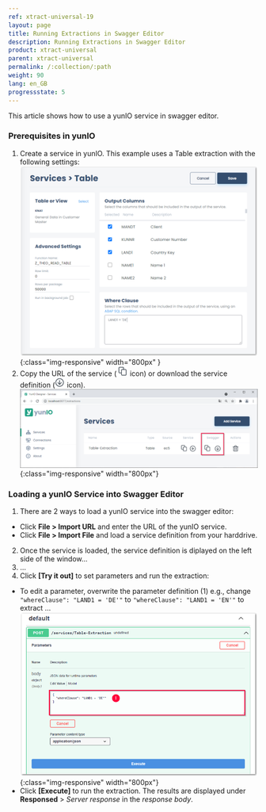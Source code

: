 ```yaml
---
ref: xtract-universal-19
layout: page
title: Running Extractions in Swagger Editor
description: Running Extractions in Swagger Editor
product: xtract-universal
parent: xtract-universal
permalink: /:collection/:path
weight: 90
lang: en_GB
progressstate: 5
---
```


<!---
Once the yunIO OH is up, adjust the links!
-->

This article shows how to use a yunIO service in swagger editor.

### Prerequisites in yunIO

1. Create a service in yunIO. This example uses a Table extraction with the following settings:<br>
![Table-Extraction](/img/contents/yunio/table-settings.png){:class="img-responsive" width="800px" }
2. Copy the URL of the service (![copy-URL](/img/contents/yunio/copyURL.png) icon) or download the service definition (![download-file](/img/contents/yunio/download.png) icon).<br>
![yunio-Services](/img/contents/yunio/yunio-run-services.png){:class="img-responsive" width="800px"}

### Loading a yunIO Service into Swagger Editor

1. There are 2 ways to load a yunIO service into the swagger editor:<br>
- Click **File > Import URL** and enter the URL of the yunIO service.
- Click **File > Import File** and load a service definition from your harddrive.
2. Once the service is loaded, the service definition is diplayed on the left side of the window...
3. ...
4. Click **[Try it out]** to set parameters and run the extraction:
- To edit a parameter, overwrite the parameter definition (1) e.g., change `"whereClause": "LAND1 = 'DE'"` to `"whereClause": "LAND1 = 'EN'"` to extract ...<br>
![WHERE-clause](/img/contents/yunio/swagger-where-clause.png){:class="img-responsive" width="800px"}
- Click **[Execute]** to run the extraction. The results are displayed under **Responsed** > *Server response* in the *response body*.
